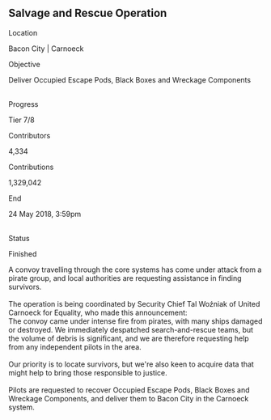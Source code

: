 ## Salvage and Rescue Operation

Location

Bacon City \| Carnoeck

Objective

Deliver Occupied Escape Pods, Black Boxes and Wreckage Components

\
Progress

Tier 7/8

Contributors

4,334

Contributions

1,329,042

End

24 May 2018, 3:59pm

\
Status

Finished

A convoy travelling through the core systems has come under attack from
a pirate group, and local authorities are requesting assistance in
finding survivors.\
\
The operation is being coordinated by Security Chief Tal Woźniak of
United Carnoeck for Equality, who made this announcement:\
The convoy came under intense fire from pirates, with many ships damaged
or destroyed. We immediately despatched search-and-rescue teams, but the
volume of debris is significant, and we are therefore requesting help
from any independent pilots in the area.\
\
Our priority is to locate survivors, but we\'re also keen to acquire
data that might help to bring those responsible to justice.\
\
Pilots are requested to recover Occupied Escape Pods, Black Boxes and
Wreckage Components, and deliver them to Bacon City in the Carnoeck
system.
